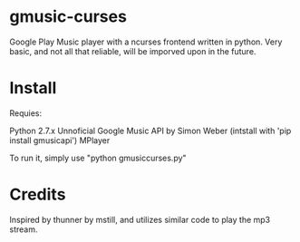 gmusic-curses
=============

Google Play Music player with a ncurses frontend written in python. Very basic, and not all that reliable, will be imporved
upon in the future.


Install
=============
Requies:

Python 2.7.x
Unnoficial Google Music API by Simon Weber (intstall with 'pip install gmusicapi')
MPlayer


To run it, simply use "python gmusiccurses.py"


Credits
============
Inspired by thunner by mstill, and utilizes similar code to play the mp3 stream.


